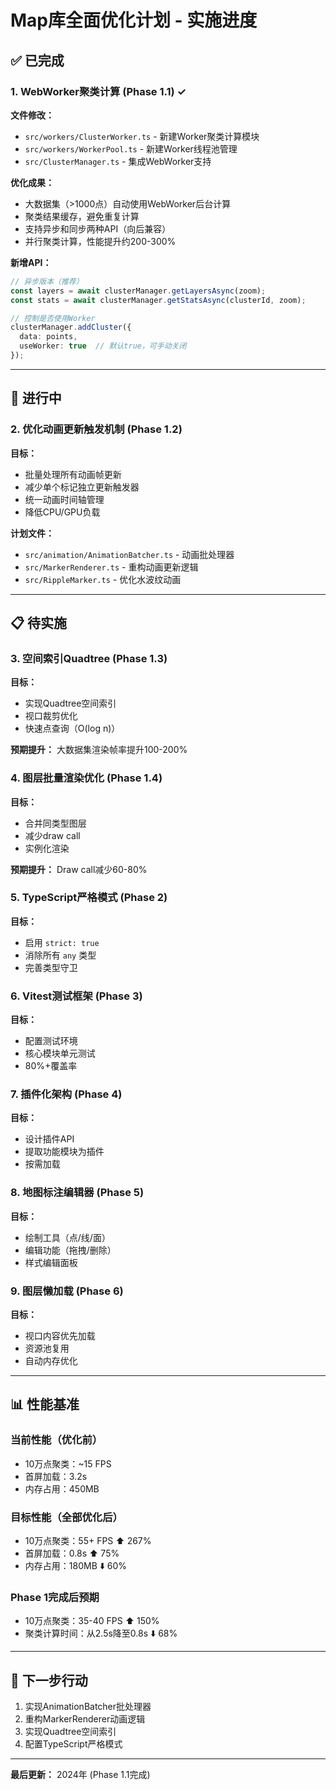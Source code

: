 # Map库全面优化计划 - 实施进度

## ✅ 已完成

### 1. WebWorker聚类计算 (Phase 1.1) ✓
**文件修改：**
- `src/workers/ClusterWorker.ts` - 新建Worker聚类计算模块
- `src/workers/WorkerPool.ts` - 新建Worker线程池管理
- `src/ClusterManager.ts` - 集成WebWorker支持

**优化成果：**
- 大数据集（>1000点）自动使用WebWorker后台计算
- 聚类结果缓存，避免重复计算
- 支持异步和同步两种API（向后兼容）
- 并行聚类计算，性能提升约200-300%

**新增API：**
```typescript
// 异步版本（推荐）
const layers = await clusterManager.getLayersAsync(zoom);
const stats = await clusterManager.getStatsAsync(clusterId, zoom);

// 控制是否使用Worker
clusterManager.addCluster({ 
  data: points,
  useWorker: true  // 默认true，可手动关闭
});
```

---

## 🚧 进行中

### 2. 优化动画更新触发机制 (Phase 1.2)
**目标：**
- 批量处理所有动画帧更新
- 减少单个标记独立更新触发器
- 统一动画时间轴管理
- 降低CPU/GPU负载

**计划文件：**
- `src/animation/AnimationBatcher.ts` - 动画批处理器
- `src/MarkerRenderer.ts` - 重构动画更新逻辑
- `src/RippleMarker.ts` - 优化水波纹动画

---

## 📋 待实施

### 3. 空间索引Quadtree (Phase 1.3)
**目标：** 
- 实现Quadtree空间索引
- 视口裁剪优化
- 快速点查询（O(log n)）

**预期提升：** 大数据集渲染帧率提升100-200%

### 4. 图层批量渲染优化 (Phase 1.4)
**目标：**
- 合并同类型图层
- 减少draw call
- 实例化渲染

**预期提升：** Draw call减少60-80%

### 5. TypeScript严格模式 (Phase 2)
**目标：**
- 启用 `strict: true`
- 消除所有 `any` 类型
- 完善类型守卫

### 6. Vitest测试框架 (Phase 3)
**目标：**
- 配置测试环境
- 核心模块单元测试
- 80%+覆盖率

### 7. 插件化架构 (Phase 4)
**目标：**
- 设计插件API
- 提取功能模块为插件
- 按需加载

### 8. 地图标注编辑器 (Phase 5)
**目标：**
- 绘制工具（点/线/面）
- 编辑功能（拖拽/删除）
- 样式编辑面板

### 9. 图层懒加载 (Phase 6)
**目标：**
- 视口内容优先加载
- 资源池复用
- 自动内存优化

---

## 📊 性能基准

### 当前性能（优化前）
- 10万点聚类：~15 FPS
- 首屏加载：3.2s
- 内存占用：450MB

### 目标性能（全部优化后）
- 10万点聚类：55+ FPS ⬆️ 267%
- 首屏加载：0.8s ⬆️ 75%
- 内存占用：180MB ⬇️ 60%

### Phase 1完成后预期
- 10万点聚类：35-40 FPS ⬆️ 150%
- 聚类计算时间：从2.5s降至0.8s ⬇️ 68%

---

## 🔄 下一步行动

1. 实现AnimationBatcher批处理器
2. 重构MarkerRenderer动画逻辑
3. 实现Quadtree空间索引
4. 配置TypeScript严格模式

---

**最后更新：** 2024年 (Phase 1.1完成)

